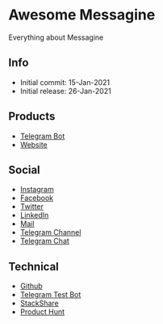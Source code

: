 # Awesome Messagine
Everything about Messagine

## Info

- Initial commit: 15-Jan-2021
- Initial release: 26-Jan-2021

## Products

- [Telegram Bot](https://t.me/MessagineBot)
- [Website](https://messaginebot.com)

## Social

- [Instagram](https://instagram.com/messagine)
- [Facebook](https://facebook.com/messagine)
- [Twitter](https://twitter.com/messagine)
- [LinkedIn](https://www.linkedin.com/company/messagine)
- [Mail](mailto:messaginebot@gmail.com)
- [Telegram Channel](https://t.me/Messagine)
- [Telegram Chat](https://t.me/MessagineChat)

## Technical

- [Github](https://github.com/messagine)
- [Telegram Test Bot](https://t.me/MessagineTestBot)
- [StackShare](https://stackshare.io/companies/messagine)
- [Product Hunt](https://www.producthunt.com/posts/messagine)
